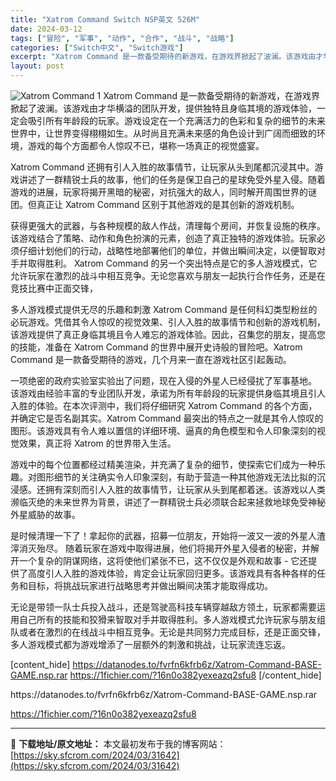 ```yaml
---
title: "Xatrom Command Switch NSP英文 526M"
date: 2024-03-12
tags: ["冒险", "军事", "动作", "合作", "战斗", "战略"]
categories: ["Switch中文", "Switch游戏"]
excerpt: "Xatrom Command 是一款备受期待的新游戏，在游戏界掀起了波澜。该游戏由才华横溢的团队开发，提供独特且身临其境的游戏体验，一定会吸引所有年龄段的玩家。游戏设定在一个充满活力的色彩和复杂的细节的未来世界中，让世界变得栩栩如生。从时尚且充满未来感的角色设计到广阔而细致的环境，游戏的每个方面都令&hellip;"
layout: post
---
```


<img class="aligncenter" src="https://sky.sfcrom.com/wp-content/uploads/2024/03/20240329101509-ec1db.jpeg" alt="Xatrom Command 1" />
Xatrom Command 是一款备受期待的新游戏，在游戏界掀起了波澜。该游戏由才华横溢的团队开发，提供独特且身临其境的游戏体验，一定会吸引所有年龄段的玩家。游戏设定在一个充满活力的色彩和复杂的细节的未来世界中，让世界变得栩栩如生。从时尚且充满未来感的角色设计到广阔而细致的环境，游戏的每个方面都令人惊叹不已，堪称一场真正的视觉盛宴。

Xatrom Command 还拥有引人入胜的故事情节，让玩家从头到尾都沉浸其中。游戏讲述了一群精锐士兵的故事，他们的任务是保卫自己的星球免受外星入侵。随着游戏的进展，玩家将揭开黑暗的秘密，对抗强大的敌人，同时解开周围世界的谜团。但真正让 Xatrom Command 区别于其他游戏的是其创新的游戏机制。

获得更强大的武器，与各种规模的敌人作战，清理每个房间，并恢复设施的秩序。
该游戏结合了策略、动作和角色扮演的元素，创造了真正独特的游戏体验。玩家必须仔细计划他们的行动，战略性地部署他们的单位，并做出瞬间决定，以便智取对手并取得胜利。 Xatrom Command 的另一个突出特点是它的多人游戏模式，它允许玩家在激烈的战斗中相互竞争。无论您喜欢与朋友一起执行合作任务，还是在竞技比赛中正面交锋，

多人游戏模式提供无尽的乐趣和刺激 Xatrom Command 是任何科幻类型粉丝的必玩游戏。凭借其令人惊叹的视觉效果、引人入胜的故事情节和创新的游戏机制，该游戏提供了真正身临其境且令人难忘的游戏体验。因此，召集您的朋友，提高您的技能，准备在 Xatrom Command 的世界中展开史诗般的冒险吧。Xatrom Command 是一款备受期待的游戏，几个月来一直在游戏社区引起轰动。

一项绝密的政府实验室实验出了问题，现在入侵的外星人已经侵扰了军事基地。
该游戏由经验丰富的专业团队开发，承诺为所有年龄段的玩家提供身临其境且引人入胜的体验。在本次评测中，我们将仔细研究 Xatrom Command 的各个方面，并确定它是否名副其实。Xatrom Command 最突出的特点之一就是其令人惊叹的图形。该游戏具有令人难以置信的详细环境、逼真的角色模型和令人印象深刻的视觉效果，真正将 Xatrom 的世界带入生活。

游戏中的每个位置都经过精美渲染，并充满了复杂的细节，使探索它们成为一种乐趣。对图形细节的关注确实令人印象深刻，有助于营造一种其他游戏无法比拟的沉浸感。还拥有深刻而引人入胜的故事情节，让玩家从头到尾都着迷。该游戏以人类濒临灭绝的未来世界为背景，讲述了一群精锐士兵必须联合起来拯救地球免受神秘外星威胁的故事。

是时候清理一下了！拿起你的武器，招募一位朋友，开始将一波又一波的外星人渣滓消灭殆尽。
随着玩家在游戏中取得进展，他们将揭开外星入侵者的秘密，并解开一个复杂的阴谋网络，这将使他们紧张不已，这不仅仅是外观和故事 - 它还提供了高度引人入胜的游戏体验，肯定会让玩家回归更多。该游戏具有各种各样的任务和目标，将挑战玩家进行战略思考并做出瞬间决策才能取得成功。

无论是带领一队士兵投入战斗，还是驾驶高科技车辆穿越敌方领土，玩家都需要运用自己所有的技能和狡猾来智取对手并取得胜利。多人游戏模式允许玩家与朋友组队或者在激烈的在线战斗中相互竞争。无论是共同努力完成目标，还是正面交锋，多人游戏模式都为游戏增添了一层额外的刺激和挑战，让玩家流连忘返。

[content_hide]
https://datanodes.to/fvrfn6kfrb6z/Xatrom-Command-BASE-GAME.nsp.rar
https://1fichier.com/?16n0o382yexeazq2sfu8
[/content_hide]

<!--wechatfans start-->https://datanodes.to/fvrfn6kfrb6z/Xatrom-Command-BASE-GAME.nsp.rar
https://1fichier.com/?16n0o382yexeazq2sfu8<!--wechatfans end-->

---
📖 **下载地址/原文地址：** 本文最初发布于我的博客网站：[https://sky.sfcrom.com/2024/03/31642](https://sky.sfcrom.com/2024/03/31642)
